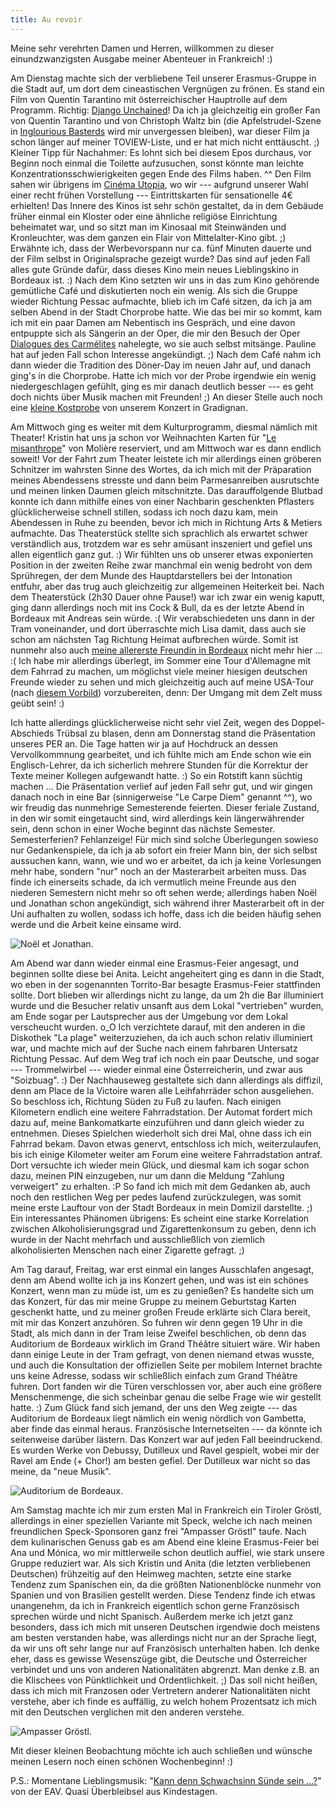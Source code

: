 ```yaml
---
title: Au revoir
---
```


Meine sehr verehrten Damen und Herren, willkommen zu dieser einundzwanzigsten Ausgabe meiner Abenteuer in Frankreich! :)

Am Dienstag machte sich der verbliebene Teil unserer Erasmus-Gruppe in die Stadt auf, um dort dem cineastischen Vergnügen zu frönen. Es stand ein Film von Quentin Tarantino mit österreichischer Hauptrolle auf dem Programm. Richtig: [Django Unchained](http://de.wikipedia.org/wiki/Django_Unchained)! Da ich ja gleichzeitig ein großer Fan von Quentin Tarantino und von Christoph Waltz bin (die Apfelstrudel-Szene in [Inglourious Basterds](http://de.wikipedia.org/wiki/Inglourious_Basterds) wird mir unvergessen bleiben), war dieser Film ja schon länger auf meiner TOVIEW-Liste, und er hat mich nicht enttäuscht. ;) Kleiner Tipp für Nachahmer: Es lohnt sich bei diesem Epos durchaus, vor Beginn noch einmal die Toilette aufzusuchen, sonst könnte man leichte Konzentrationsschwierigkeiten gegen Ende des Films haben. ^^ Den Film sahen wir übrigens im [Cinéma Utopia](http://www.cinemas-utopia.org/bordeaux/), wo wir --- aufgrund unserer Wahl einer recht frühen Vorstellung --- Eintrittskarten für sensationelle 4€ erhielten! Das Innere des Kinos ist sehr schön gestaltet, da in dem Gebäude früher einmal ein Kloster oder eine ähnliche religiöse Einrichtung beheimatet war, und so sitzt man im Kinosaal mit Steinwänden und Kronleuchter, was dem ganzen ein Flair von Mittelalter-Kino gibt. ;) Erwähnte ich, dass der Werbevorspann nur ca. fünf Minuten dauerte und der Film selbst in Originalsprache gezeigt wurde? Das sind auf jeden Fall alles gute Gründe dafür, dass dieses Kino mein neues Lieblingskino in Bordeaux ist. :)
Nach dem Kino setzten wir uns in das zum Kino gehörende gemütliche Café und diskutierten noch ein wenig. Als sich die Gruppe wieder Richtung Pessac aufmachte, blieb ich im Café sitzen, da ich ja am selben Abend in der Stadt Chorprobe hatte. Wie das bei mir so kommt, kam ich mit ein paar Damen am Nebentisch ins Gespräch, und eine davon entpuppte sich als Sängerin an der Oper, die mir den Besuch der Oper [Dialogues des Carmélites](http://de.wikipedia.org/wiki/Dialogues_des_Carm%C3%A9lites) nahelegte, wo sie auch selbst mitsänge. Pauline hat auf jeden Fall schon Interesse angekündigt. ;)
Nach dem Café nahm ich dann wieder die Tradition des Döner-Day im neuen Jahr auf, und danach ging's in die Chorprobe. Hatte ich mich vor der Probe irgendwie ein wenig niedergeschlagen gefühlt, ging es mir danach deutlich besser --- es geht doch nichts über Musik machen mit Freunden! ;) An dieser Stelle auch noch eine [kleine Kostprobe](http://www.youtube.com/watch?v=q1Pcm6LbFDw) von unserem Konzert in Gradignan.

Am Mittwoch ging es weiter mit dem Kulturprogramm, diesmal nämlich mit Theater! Kristin hat uns ja schon vor Weihnachten Karten für "[Le misanthrope](http://de.wikipedia.org/wiki/Le_Misanthrope)" von Molière reserviert, und am Mittwoch war es dann endlich soweit! Vor der Fahrt zum Theater leistete ich mir allerdings einen gröberen Schnitzer im wahrsten Sinne des Wortes, da ich mich mit der Präparation meines Abendessens stresste und dann beim Parmesanreiben ausrutschte und meinen linken Daumen gleich mitschnitzte. Das darauffolgende Blutbad konnte ich dann mithilfe eines von einer Nachbarin geschenkten Pflasters glücklicherweise schnell stillen, sodass ich noch dazu kam, mein Abendessen in Ruhe zu beenden, bevor ich mich in Richtung Arts & Metiers aufmachte.
Das Theaterstück stellte sich sprachlich als erwartet schwer verständlich aus, trotzdem war es sehr amüsant inszeniert und gefiel uns allen eigentlich ganz gut. :) Wir fühlten uns ob unserer etwas exponierten Position in der zweiten Reihe zwar manchmal ein wenig bedroht von dem Sprühregen, der dem Munde des Hauptdarstellers bei der Intonation entfuhr, aber das trug auch gleichzeitig zur allgemeinen Heiterkeit bei.
Nach dem Theaterstück (2h30 Dauer ohne Pause!) war ich zwar ein wenig kaputt, ging dann allerdings noch mit ins Cock & Bull, da es der letzte Abend in Bordeaux mit Andreas sein würde. :(
Wir verabschiedeten uns dann in der Tram voneinander, und dort überraschte mich Lisa damit, dass auch sie schon am nächsten Tag Richtung Heimat aufbrechen würde. Somit ist nunmehr also auch [meine allererste Freundin in Bordeaux](/erasmus/arrivee/) nicht mehr hier ... :(
Ich habe mir allerdings überlegt, im Sommer eine Tour d'Allemagne mit dem Fahrrad zu machen, um möglichst viele meiner hiesigen deutschen Freunde wieder zu sehen und mich gleichzeitig auch auf meine USA-Tour (nach [diesem Vorbild](http://www.biketouring.net/)) vorzubereiten, denn: Der Umgang mit dem Zelt muss geübt sein! :)

Ich hatte allerdings glücklicherweise nicht sehr viel Zeit, wegen des Doppel-Abschieds Trübsal zu blasen, denn am Donnerstag stand die Präsentation unseres PER an. Die Tage hatten wir ja auf Hochdruck an dessen Vervollkommnung gearbeitet, und ich fühlte mich am Ende schon wie ein Englisch-Lehrer, da ich sicherlich mehrere Stunden für die Korrektur der Texte meiner Kollegen aufgewandt hatte. :) So ein Rotstift kann süchtig machen ...
Die Präsentation verlief auf jeden Fall sehr gut, und wir gingen danach noch in eine Bar (sinnigerweise "Le Carpe Diem" genannt ^^), wo wir freudig das nunmehrige Semesterende feierten. Dieser feriale Zustand, in den wir somit eingetaucht sind, wird allerdings kein längerwährender sein, denn schon in einer Woche beginnt das nächste Semester. Semesterferien? Fehlanzeige! Für mich sind solche Überlegungen sowieso nur Gedankenspiele, da ich ja ab sofort ein freier Mann bin, der sich selbst aussuchen kann, wann, wie und wo er arbeitet, da ich ja keine Vorlesungen mehr habe, sondern "nur" noch an der Masterarbeit arbeiten muss. Das finde ich einerseits schade, da ich vermutlich meine Freunde aus den niederen Semestern nicht mehr so oft sehen werde; allerdings haben Noël und Jonathan schon angekündigt, sich während ihrer Masterarbeit oft in der Uni aufhalten zu wollen, sodass ich hoffe, dass ich die beiden häufig sehen werde und die Arbeit keine einsame wird.

![Noël et Jonathan.]($media$/Photo2585.jpg)

Am Abend war dann wieder einmal eine Erasmus-Feier angesagt, und beginnen sollte diese bei Anita. Leicht angeheitert ging es dann in die Stadt, wo eben in der sogenannten Torrito-Bar besagte Erasmus-Feier stattfinden sollte. Dort blieben wir allerdings nicht zu lange, da um 2h die Bar illuminiert wurde und die Besucher relativ unsanft aus dem Lokal "vertrieben" wurden, am Ende sogar per Lautsprecher aus der Umgebung vor dem Lokal verscheucht wurden. o_O Ich verzichtete darauf, mit den anderen in die Diskothek "La plage" weiterzuziehen, da ich auch schon relativ illuminiert war, und machte mich auf der Suche nach einem fahrbaren Untersatz Richtung Pessac. Auf dem Weg traf ich noch ein paar Deutsche, und sogar --- Trommelwirbel --- wieder einmal eine Österreicherin, und zwar aus "Soizbuag". :) Der Nachhauseweg gestaltete sich dann allerdings als diffizil, denn am Place de la Victoire waren alle Leihfahrräder schon ausgeliehen. So beschloss ich, Richtung Süden zu Fuß zu laufen. Nach einigen Kilometern endlich eine weitere Fahrradstation. Der Automat fordert mich dazu auf, meine Bankomatkarte einzuführen und dann gleich wieder zu entnehmen. Dieses Spielchen wiederholt sich drei Mal, ohne dass ich ein Fahrrad bekam. Davon etwas genervt, entschloss ich mich, weiterzulaufen, bis ich einige Kilometer weiter am Forum eine weitere Fahrradstation antraf. Dort versuchte ich wieder mein Glück, und diesmal kam ich sogar schon dazu, meinen PIN einzugeben, nur um dann die Meldung "Zahlung verweigert" zu erhalten. :P So fand ich mich mit dem Gedanken ab, auch noch den restlichen Weg per pedes laufend zurückzulegen, was somit meine erste Lauftour von der Stadt Bordeaux in mein Domizil darstellte. ;)
Ein interessantes Phänomen übrigens: Es scheint eine starke Korrelation zwischen Alkoholisierungsgrad und Zigarettenkonsum zu geben, denn ich wurde in der Nacht mehrfach und ausschließlich von ziemlich alkoholisierten Menschen nach einer Zigarette gefragt. ;)

Am Tag darauf, Freitag, war erst einmal ein langes Ausschlafen angesagt, denn am Abend wollte ich ja ins Konzert gehen, und was ist ein schönes Konzert, wenn man zu müde ist, um es zu genießen? Es handelte sich um das Konzert, für das mir meine Gruppe zu meinem Geburtstag Karten geschenkt hatte, und zu meiner großen Freude erklärte sich Clara bereit, mit mir das Konzert anzuhören. So fuhren wir denn gegen 19 Uhr in die Stadt, als mich dann in der Tram leise Zweifel beschlichen, ob denn das Auditorium de Bordeaux wirklich im Grand Théâtre situiert wäre. Wir haben dann einige Leute in der Tram gefragt, von denen niemand etwas wusste, und auch die Konsultation der offiziellen Seite per mobilem Internet brachte uns keine Adresse, sodass wir schließlich einfach zum Grand Théâtre fuhren. Dort fanden wir die Türen verschlossen vor, aber auch eine größere Menschenmenge, die sich scheinbar genau die selbe Frage wie wir gestellt hatte. :) Zum Glück fand sich jemand, der uns den Weg zeigte --- das Auditorium de Bordeaux liegt nämlich ein wenig nördlich von Gambetta, aber finde das einmal heraus. Französische Internetseiten --- da könnte ich seitenweise darüber lästern.
Das Konzert war auf jeden Fall beeindruckend. Es wurden Werke von Debussy, Dutilleux und Ravel gespielt, wobei mir der Ravel am Ende (+ Chor!) am besten gefiel. Der Dutilleux war nicht so das meine, da "neue Musik".

![Auditorium de Bordeaux.]($media$/Photo2589.jpg)

Am Samstag machte ich mir zum ersten Mal in Frankreich ein Tiroler Gröstl, allerdings in einer speziellen Variante mit Speck, welche ich nach meinen freundlichen Speck-Sponsoren ganz frei "Ampasser Gröstl" taufe. Nach dem kulinarischen Genuss gab es am Abend eine kleine Erasmus-Feier bei Ana und Mónica, wo mir mittlerweile schon deutlich auffiel, wie stark unsere Gruppe reduziert war. Als sich Kristin und Anita (die letzten verbliebenen Deutschen) frühzeitig auf den Heimweg machten, setzte eine starke Tendenz zum Spanischen ein, da die größten Nationenblöcke nunmehr von Spanien und von Brasilien gestellt werden. Diese Tendenz finde ich etwas unangenehm, da ich in Frankreich eigentlich schon gerne Französisch sprechen würde und nicht Spanisch. Außerdem merke ich jetzt ganz besonders, dass ich mich mit unseren Deutschen irgendwie doch meistens am besten verstanden habe, was allerdings nicht nur an der Sprache liegt, da wir uns oft sehr lange nur auf Französisch unterhalten haben. Ich denke eher, dass es gewisse Wesenszüge gibt, die Deutsche und Österreicher verbindet und uns von anderen Nationalitäten abgrenzt. Man denke z.B. an die Klischees von Pünktlichkeit und Ordentlichkeit. ;) Das soll nicht heißen, dass ich mich mit Franzosen oder Vertretern anderer Nationalitäten nicht verstehe, aber ich finde es auffällig, zu welch hohem Prozentsatz ich mich mit den Deutschen verglichen mit den anderen verstehe.

![Ampasser Gröstl.]($media$/Photo2593.jpg)

Mit dieser kleinen Beobachtung möchte ich auch schließen und wünsche meinen Lesern noch einen schönen Wochenbeginn! :)

P.S.: Momentane Lieblingsmusik: "[Kann denn Schwachsinn Sünde sein ...?](http://www.eav.at/eav/diskographie/trackliste_109_kann_denn_schwachsinn_suende_sein.htm)" von der EAV. Quasi Überbleibsel aus Kindestagen.
